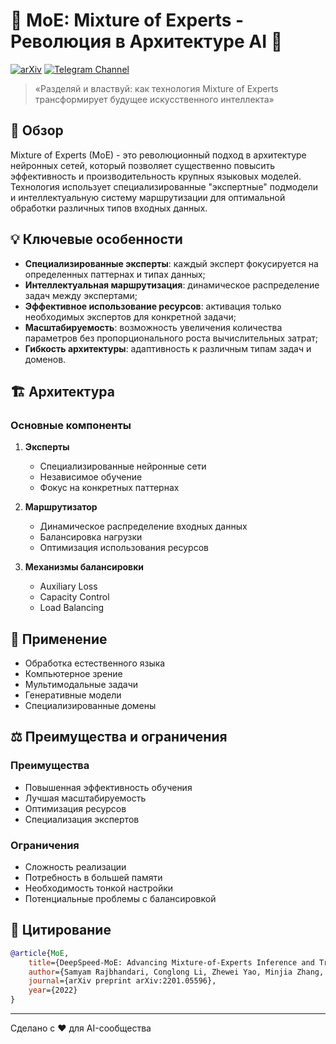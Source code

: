# 🤖 MoE: Mixture of Experts - Революция в Архитектуре AI 🚀

[![arXiv](https://img.shields.io/badge/arXiv-2305.14705-b31b1b.svg)](https://arxiv.org/abs/2201.05596)
[![Telegram Channel](https://img.shields.io/badge/Telegram-TheWeeklyBrief-blue)](https://t.me/TheWeeklyBrief)

> «Разделяй и властвуй: как технология Mixture of Experts трансформирует будущее искусственного интеллекта»

## 🎯 Обзор

Mixture of Experts (MoE) - это революционный подход в архитектуре нейронных сетей, который позволяет существенно повысить эффективность и производительность крупных языковых моделей. Технология использует специализированные "экспертные" подмодели и интеллектуальную систему маршрутизации для оптимальной обработки различных типов входных данных.

## 💡 Ключевые особенности

- **Специализированные эксперты**: каждый эксперт фокусируется на определенных паттернах и типах данных;
- **Интеллектуальная маршрутизация**: динамическое распределение задач между экспертами;
- **Эффективное использование ресурсов**: активация только необходимых экспертов для конкретной задачи;
- **Масштабируемость**: возможность увеличения количества параметров без пропорционального роста вычислительных затрат;
- **Гибкость архитектуры**: адаптивность к различным типам задач и доменов.

## 🏗 Архитектура

### Основные компоненты

1. **Эксперты**
   - Специализированные нейронные сети
   - Независимое обучение
   - Фокус на конкретных паттернах

2. **Маршрутизатор**
   - Динамическое распределение входных данных
   - Балансировка нагрузки
   - Оптимизация использования ресурсов

3. **Механизмы балансировки**
   - Auxiliary Loss
   - Capacity Control
   - Load Balancing

## 🚀 Применение

- Обработка естественного языка
- Компьютерное зрение
- Мультимодальные задачи
- Генеративные модели
- Специализированные домены

## ⚖️ Преимущества и ограничения

### Преимущества
- Повышенная эффективность обучения
- Лучшая масштабируемость
- Оптимизация ресурсов
- Специализация экспертов

### Ограничения
- Сложность реализации
- Потребность в большей памяти
- Необходимость тонкой настройки
- Потенциальные проблемы с балансировкой

## 📝 Цитирование

```bibtex
@article{MoE,
    title={DeepSpeed-MoE: Advancing Mixture-of-Experts Inference and Training to Power Next-Generation AI Scale},
    author={Samyam Rajbhandari, Conglong Li, Zhewei Yao, Minjia Zhang, Reza Yazdani Aminabadi, Ammar Ahmad Awan, Jeff Rasley, Yuxiong He},
    journal={arXiv preprint arXiv:2201.05596},
    year={2022}
}
```
---

Сделано с ❤️ для AI-сообщества
